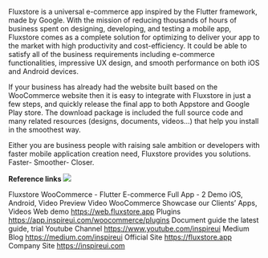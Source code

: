 Fluxstore is a universal e-commerce app inspired by the Flutter framework, made by Google. With the mission of reducing thousands of hours of business spent on designing, developing, and testing a mobile app, Fluxstore comes as a complete solution for optimizing to deliver your app to the market with high productivity and cost-efficiency. It could be able to satisfy all of the business requirements including e-commerce functionalities, impressive UX design, and smooth performance on both iOS and Android devices.

If your business has already had the website built based on the WooCommerce website then it is easy to integrate with Fluxstore in just a few steps, and quickly release the final app to both Appstore and Google Play store. The download package is included the full source code and many related resources (designs, documents, videos…) that help you install in the smoothest way.

Either you are business people with raising sale ambition or developers with faster mobile application creation need, Fluxstore provides you solutions.
Faster- Smoother- Closer. 


**Reference links**
<img
src="https://trello.com/1/cards/5d7f06d59a65b90befb190ac/attachments/64d20a52bfd3c25801bc8980/previews/64d20a53bfd3c25801bc899a/download/FluxWoo082023.png" />

Fluxstore WooCommerce - Flutter E-commerce Full App - 2
Demo	iOS, Android, Video
Preview Video	WooCommerce
Showcase	our Clients’ Apps, Videos
Web demo	https://web.fluxstore.app
Plugins	https://app.inspireui.com/woocommerce/plugins
Document guide	the latest guide, trial
Youtube Channel	https://www.youtube.com/inspireui
Medium Blog	https://medium.com/inspireui
Official Site	https://fluxstore.app
Company Site	https://inspireui.com
